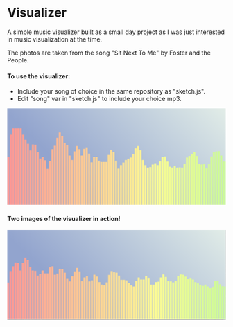 # Visualizer

A simple music visualizer built as a small day project as I was just interested in music visualization at the time.

The photos are taken from the song "Sit Next To Me" by Foster and the People. 

 #### To use the visualizer:
* Include your song of choice in the same repository as "sketch.js".
* Edit "song" var in "sketch.js" to include your choice mp3. 

![Alt text](vis_1.png?raw=true "Visualizer Picture")
#### Two images of the visualizer in action!
![Alt text](vis_2.png?raw=true "Visualizer Picture")
